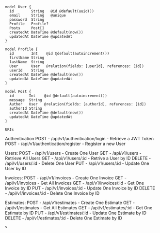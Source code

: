 ```
model User {
  id        String   @id @default(uuid())
  email     String   @unique
  password  String
  Profile   Profile?
  Posts     Post[]
  createdAt DateTime @default(now())
  updatedAt DateTime @updatedAt
}

model Profile {
  id        Int    @id @default(autoincrement())
  firstName String
  lastName  String
  User      User   @relation(fields: [userId], references: [id])
  userId    String
  createdAt DateTime @default(now())
  updatedAt DateTime @updatedAt
}

model Post {
  id       Int    @id @default(autoincrement())
  message  String
  Author   User   @relation(fields: [authorId], references: [id])
  authorId String
  createdAt DateTime @default(now())
  updatedAt DateTime @updatedAt
}

URIs
```
Authentication
  POST   - /api/v1/authentication/login    - Retrieve a JWT Token
  POST   - /api/v1/authentication/register - Register a new User

Users:
  POST   - /api/v1/users     - Create One User
  GET    - /api/v1/users     - Retrieve All Users
  GET    - /api/v1/users/:id - Retrive a User by ID
  DELETE - /api/v1/users/:id - Delete One User
  PUT    - /api/v1/users/:id - Update One User by ID

Invoices:
  POST   - /api/v1/invoices     - Create One Invoice
  GET    - /api/v1/invoices     - Get All Invoices
  GET    - /api/v1/invoices/:id - Get One Invoice by ID
  PUT    - /api/v1/invoices/:id - Update One Invoice by ID
  DELETE - /api/v1/invoices/:id - Delete One Invoice by ID

Estimates:
  POST   - /api/v1/estimates     - Create One Estimate
  GET    - /api/v1/estimates     - Get All Estimates
  GET    - /api/v1/estimates/:id - Get One Estimate by ID
  PUT    - /api/v1/estimates/:id - Update One Estimate by ID
  DELETE - /api/v1/estimates/:id - Delete One Estimate by ID
```
s
